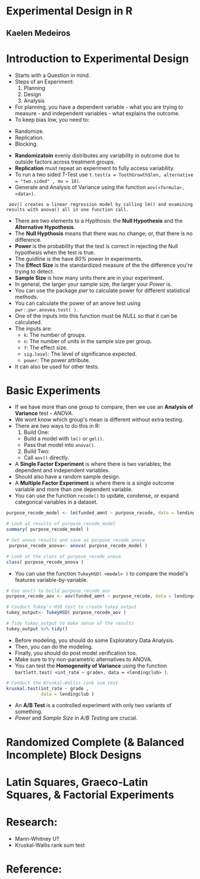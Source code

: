 # Experimental Design in R
## Kaelen Medeiros

# Introduction to Experimental Design
- Starts with a Question in mind.
- Steps of an Experiment:
  1. Planning
  2. Design
  3. Analysis
- For planning, you have a dependent variable - what you are trying to measure - and independent variables - what explains the outcome.
- To keep bias low, you need to:
 * Randomize.
 * Replication.
 * Blocking.
- **Randomizatoin** evenly distributes any variability in outcome due to outside factors across treatment groups.
- **Replication** must repeat an experiment to fully access variability.
- To run a two sided T-Test use `t.test(x = ToothGrowth$len, alternative = "two.sided" , mu = 18)`.
- Generate and Analysis of Variance using the function `aov(<formula>, <data>)`.
```
 aov() creates a linear regression model by calling lm() and examining results with anova() all in one function call.
```
- There are two elements to a Hypthosis: the **Null Hypothesis** and the **Alternative Hypothesis**.
- The **Null Hypthosis** means that there was no change; or, that there is no difference.
- **Power** is the probability that the test is correct in rejecting the Null hypothesis when the test is true.
- The guidline is the have *80%* power in experiments.
- The **Effect Size** is the standardized measure of the the difference you're trying to detect.
- **Sample Size** is how many units there are in your experiment.
- In general, the larger your sample size, the larger your *Power* is.
- You can use the package *pwr* to calculate power for different statistical methods.
- You can calculate the power of an anove test using `pwr::pwr.anovea.test( )`.
- One of the inputs into this function must be *NULL* so that it can be calculated.
- The inputs are:
  * `k`: The number of groups.
  * `n`: The number of units in the sample size per group.
  * `f`: The effect size.
  * `sig.level`: The level of significance expected.
  * `power`: The power attribute.
- It can also be used for other tests.


# Basic Experiments
- If we have more than one group to compare, then we use an **Analysis of Variance** test - *ANOVA*.
- We wont know which group's mean is different without extra testing.
- There are two ways to do this in R:
  1. Build One:
    * Build a model with `lm()` or `gml()`.
    * Pass that model into `anova()`.
  2. Build Two:
    * Call `aov()` directly.
- A **Single Factor Experiment** is where there is two variables; the dependent and independent variables.
- Should also have a random sample design.
- A **Multiple Factor Experiment** is where there is a single outcome variable and more than one dependent variable.
- You can use the function `recode()` to update, condense, or expand categorical variables in a dataset.
```R
purpose_recode_model <- lm(funded_amnt ~ purpose_recode, data = lendingclub )

# Look at results of purpose_recode_model
summary( purpose_recode_model )

# Get anova results and save as purpose_recode_anova
 purpose_recode_anova<- anova( purpose_recode_model )

# Look at the class of purpose_recode_anova
class( purpose_recode_anova )
```
- You can use the function `TukeyHSD( <model> )` to compare the model's features variable-by-variable.
```R
# Use aov() to build purpose_recode_aov
purpose_recode_aov <- aov(funded_amnt ~ purpose_recode, data = lendingclub )

# Conduct Tukey's HSD test to create tukey_output
tukey_output<- TukeyHSD( purpose_recode_aov )

# Tidy tukey_output to make sense of the results
tukey_output %>% tidy()
```
- Before modeling, you should do some Exploratory Data Analysis.
- Then, you can do the modeling.
- Finally, you should do post model verification too.
- Make sure to try non-parametric alternatives to ANOVA.
- You can test the **Homogeneity of Variance** using the function `bartlett.test( <int_rate ~ grade>, data = <lendingclub> )`.
```R
# Conduct the Kruskal-Wallis rank sum test
kruskal.test(int_rate ~ grade ,
             data = lendingclub )
```
- An **A/B Test** is a controlled experiment with only two variants of something.
- *Power* and *Sample Size* in *A/B Testing* are crucial.


# Randomized Complete (& Balanced Incomplete) Block Designs

# Latin Squares, Graeco-Latin Squares, & Factorial Experiments

# Research:
- Mann-Whitney U?
- Kruskal-Wallis rank sum test

# Reference:
